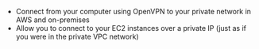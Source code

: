 - Connect from your computer using OpenVPN to your private network in AWS and on-premises
- Allow you to connect to your EC2 instances over a private IP (just as if you were in the private VPC network)